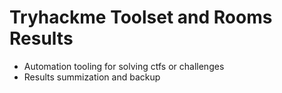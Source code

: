 # Tryhackme Toolset and Rooms Results

- Automation tooling for solving ctfs or challenges
- Results summization and backup
